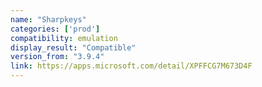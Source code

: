 ```yaml
---
name: "Sharpkeys"
categories: ['prod']
compatibility: emulation
display_result: "Compatible"
version_from: "3.9.4"
link: https://apps.microsoft.com/detail/XPFFCG7M673D4F
---
```

